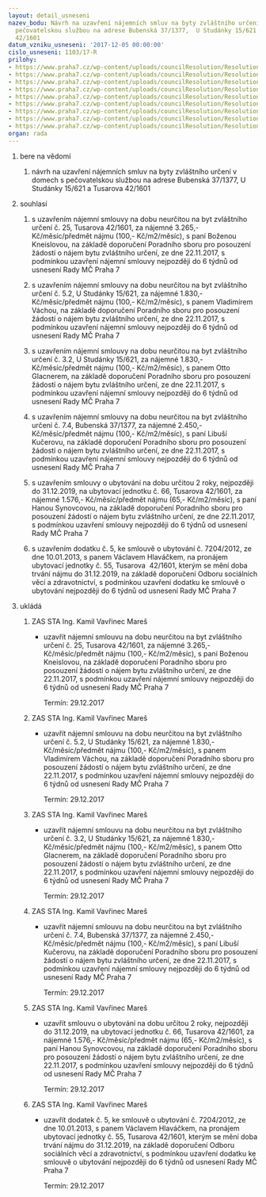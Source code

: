 ```yaml
---
layout: detail_usneseni
nazev_bodu: Návrh na uzavření nájemních smluv na byty zvláštního určení v domech s
  pečovatelskou službou na adrese Bubenská 37/1377,  U Studánky 15/621 a Tusarova
  42/1601
datum_vzniku_usneseni: '2017-12-05 00:00:00'
cislo_usneseni: 1103/17-R
prilohy:
- https://www.praha7.cz/wp-content/uploads/councilResolution/Resolutions/29692/export/01_BJ20171205PCP~305411.docx
- https://www.praha7.cz/wp-content/uploads/councilResolution/Resolutions/29692/export/02_BJ20171205PCP~305410.pdf
- https://www.praha7.cz/wp-content/uploads/councilResolution/Resolutions/29692/export/03_BJ20171205PCP~305409.pdf
- https://www.praha7.cz/wp-content/uploads/councilResolution/Resolutions/29692/export/04_BJ20171205PCP~305407.pdf
- https://www.praha7.cz/wp-content/uploads/councilResolution/Resolutions/29692/export/05_BJ20171205PCP~305405.pdf
- https://www.praha7.cz/wp-content/uploads/councilResolution/Resolutions/29692/export/06_BJ20171205PCP~305403.pdf
- https://www.praha7.cz/wp-content/uploads/councilResolution/Resolutions/29692/export/07_BJ20171205PCP~305401.pdf
- https://www.praha7.cz/wp-content/uploads/councilResolution/Resolutions/29692/export/08_BJ20171205PCP~305399.pdf
- https://www.praha7.cz/wp-content/uploads/councilResolution/Resolutions/29692/export/export~306254.pdf
organ: rada
---
```

<ol class="urzList_view" id="urzList">
<li id="" class="urzClass1"><span name="1">bere na vědomí</span> 
<ol class="urzOlClass decimal ">
<li id="" class="urzClass2" style="TEXT-ALIGN: left"><span><p>návrh na uzavření nájemních smluv na byty zvláštního určení v domech s pečovatelskou službou na adrese Bubenská 37/1377, U Studánky 15/621 a Tusarova 42/1601</p></span></li></ol></li>
<li id="" class="urzClass1"><span name="26">souhlasí</span> 
<ol class="urzOlClass decimal ">
<li id="" class="urzClass2" style="TEXT-ALIGN: left"><span><p>s uzavřením nájemní smlouvy na dobu neurčitou na byt zvláštního určení č. 25, Tusarova 42/1601, za nájemné 3.265,- Kč/měsíc/předmět nájmu (100,- Kč/m2/měsíc), s paní Boženou Kneislovou, na základě doporučení Poradního sboru pro posouzení žádostí o nájem bytu zvláštního určení, ze dne 22.11.2017, s podmínkou uzavření nájemní smlouvy nejpozději&nbsp;do 6 týdnů od usnesení Rady MČ Praha 7</p></span></li>
<li id="" class="urzClass2" style="TEXT-ALIGN: left"><span><p>s uzavřením nájemní smlouvy na dobu neurčitou na byt zvláštního určení č. 5.2, U Studánky 15/621, za nájemné 1.830,- Kč/měsíc/předmět nájmu (100,- Kč/m2/měsíc), s panem Vladimírem Váchou, na základě doporučení Poradního sboru pro posouzení žádostí o nájem bytu zvláštního určení, ze dne 22.11.2017, s podmínkou uzavření nájemní smlouvy nejpozději do 6 týdnů od usnesení Rady MČ Praha 7</p></span></li>
<li id="" class="urzClass2" style="TEXT-ALIGN: left"><span><p>s uzavřením nájemní smlouvy na dobu neurčitou na byt zvláštního určení č. 3.2, U Studánky 15/621, za nájemné 1.830,- Kč/měsíc/předmět nájmu (100,- Kč/m2/měsíc), s panem Otto Glacnerem, na základě doporučení Poradního sboru pro posouzení žádostí o nájem bytu zvláštního určení, ze dne 22.11.2017, s podmínkou uzavření nájemní smlouvy nejpozději do 6 týdnů od usnesení Rady MČ Praha 7</p></span></li>
<li id="" class="urzClass2" style="TEXT-ALIGN: left"><span><p>s uzavřením nájemní smlouvy na dobu neurčitou na byt zvláštního určení č. 7.4, Bubenská 37/1377, za nájemné 2.450,- Kč/měsíc/předmět nájmu (100,- Kč/m2/měsíc), s paní Libuší Kučerovu, na základě doporučení Poradního sboru pro posouzení žádostí o nájem bytu zvláštního určení, ze dne 22.11.2017, s podmínkou uzavření nájemní smlouvy nejpozději do 6 týdnů od usnesení Rady MČ Praha 7</p></span></li>
<li id="" class="urzClass2" style="TEXT-ALIGN: left"><span><p>s uzavřením smlouvy o ubytování na dobu určitou 2 roky, nejpozději do 31.12.2019, na ubytovací jednotku č. 66, Tusarova 42/1601, za nájemné 1.576,- Kč/měsíc/předmět nájmu (65,- Kč/m2/měsíc), s paní Hanou Synovcovou, na základě doporučení Poradního sboru pro posouzení žádostí o nájem bytu zvláštního určení, ze dne 22.11.2017, s podmínkou uzavření smlouvy nejpozději do 6 týdnů od usnesení Rady MČ Praha 7</p></span></li>
<li id="" class="urzClass2" style="TEXT-ALIGN: left"><span><p>s uzavřením dodatku č. 5, ke smlouvě o ubytování č. 7204/2012, ze dne 10.01.2013, s panem Václavem Hlaváčkem, na pronájem ubytovací jednotky č. 55, Tusarova&nbsp; 42/1601, kterým se mění doba trvání nájmu do 31.12.2019, na základě doporučení Odboru sociálních věcí a zdravotnictví, s podmínkou uzavření dodatku ke&nbsp;smlouvě o ubytování&nbsp;nejpozději do 6 týdnů od usnesení Rady MČ Praha 7&nbsp;</p></span></li></ol></li><li class="urzClass1" id="urzUkoly"><span name="1">ukládá</span><ol class="urzOlClass"><li class="urzClass2"><span><p>ZAS STA Ing. Kamil Vavřinec Mareš</p></span><ul class="urzUlClass"><li class="urzClass3"><span><p>uzavřít nájemní smlouvu na dobu neurčitou na byt zvláštního určení č. 25, Tusarova 42/1601, za nájemné 3.265,- Kč/měsíc/předmět nájmu (100,- Kč/m2/měsíc), s paní Boženou Kneislovou, na základě doporučení Poradního sboru pro posouzení žádostí o nájem bytu zvláštního určení, ze dne 22.11.2017, s podmínkou uzavření nájemní smlouvy nejpozději do 6 týdnů od usnesení Rady MČ Praha 7</p></span><span class="urzUkolTermin">  Termín:&nbsp;29.12.2017</span></li></ul></li><li class="urzClass2"><span><p>ZAS STA Ing. Kamil Vavřinec Mareš</p></span><ul class="urzUlClass"><li class="urzClass3"><span><p>uzavřít nájemní smlouvu na dobu neurčitou na byt zvláštního určení č. 5.2, U Studánky 15/621, za nájemné 1.830,- Kč/měsíc/předmět nájmu (100,- Kč/m2/měsíc), s panem Vladimírem Váchou, na základě doporučení Poradního sboru pro posouzení žádostí o nájem bytu zvláštního určení, ze dne 22.11.2017, s podmínkou uzavření nájemní smlouvy nejpozději do 6 týdnů od usnesení Rady MČ Praha 7</p></span><span class="urzUkolTermin">  Termín:&nbsp;29.12.2017</span></li></ul></li><li class="urzClass2"><span><p>ZAS STA Ing. Kamil Vavřinec Mareš</p></span><ul class="urzUlClass"><li class="urzClass3"><span><p>uzavřít nájemní smlouvu na dobu neurčitou na byt zvláštního určení č. 3.2, U Studánky 15/621, za nájemné 1.830,- Kč/měsíc/předmět nájmu (100,- Kč/m2/měsíc), s panem Otto Glacnerem, na základě doporučení Poradního sboru pro posouzení žádostí o nájem bytu zvláštního určení, ze dne 22.11.2017, s podmínkou uzavření nájemní smlouvy nejpozději do 6 týdnů od usnesení Rady MČ Praha 7</p></span><span class="urzUkolTermin">  Termín:&nbsp;29.12.2017</span></li></ul></li><li class="urzClass2"><span><p>ZAS STA Ing. Kamil Vavřinec Mareš</p></span><ul class="urzUlClass"><li class="urzClass3"><span><p>uzavřít nájemní smlouvu na dobu neurčitou na byt zvláštního určení č. 7.4, Bubenská 37/1377, za nájemné 2.450,- Kč/měsíc/předmět nájmu (100,- Kč/m2/měsíc), s paní Libuší Kučerovu, na základě doporučení Poradního sboru pro posouzení žádostí o nájem bytu zvláštního určení, ze dne 22.11.2017, s podmínkou uzavření nájemní smlouvy nejpozději do 6 týdnů od usnesení Rady MČ Praha 7</p></span><span class="urzUkolTermin">  Termín:&nbsp;29.12.2017</span></li></ul></li><li class="urzClass2"><span><p>ZAS STA Ing. Kamil Vavřinec Mareš</p></span><ul class="urzUlClass"><li class="urzClass3"><span><p>uzavřít smlouvu o ubytování na dobu určitou 2 roky, nejpozději do 31.12.2019, na ubytovací jednotku č. 66, Tusarova 42/1601, za nájemné 1.576,- Kč/měsíc/předmět nájmu (65,- Kč/m2/měsíc), s paní Hanou Synovcovou, na základě doporučení Poradního sboru pro posouzení žádostí o nájem bytu zvláštního určení, ze dne 22.11.2017, s podmínkou uzavření smlouvy nejpozději do 6 týdnů od usnesení Rady MČ Praha 7</p></span><span class="urzUkolTermin">  Termín:&nbsp;29.12.2017</span></li></ul></li><li class="urzClass2"><span><p>ZAS STA Ing. Kamil Vavřinec Mareš</p></span><ul class="urzUlClass"><li class="urzClass3"><span><p>uzavřít dodatek č. 5, ke smlouvě o ubytování č. 7204/2012, ze dne 10.01.2013, s panem Václavem Hlaváčkem, na pronájem ubytovací jednotky č. 55, Tusarova  42/1601, kterým se mění doba trvání nájmu do 31.12.2019, na základě doporučení Odboru sociálních věcí a zdravotnictví, s podmínkou uzavření dodatku ke smlouvě o ubytování nejpozději do 6 týdnů od usnesení Rady MČ Praha 7</p></span><span class="urzUkolTermin">  Termín:&nbsp;29.12.2017</span></li></ul></li></ol></li>
</ol>